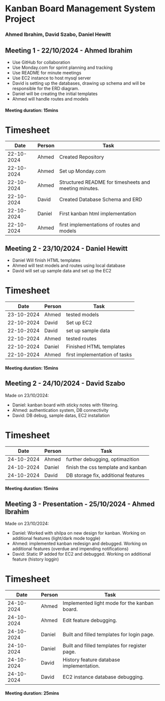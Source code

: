 # Kanban Board Management System Project
### Ahmed Ibrahim, David Szabo, Daniel Hewitt




## Meeting 1 - 22/10/2024 - Ahmed Ibrahim

* Use GitHub for collaboration
* Use Monday.com for sprint planning and tracking
* Use README for minute meetings
* Use EC2 instance to host mysql server
* David is setting up the databases, drawing up schema and will be responsible for the ERD diagram.
* Daniel will be creating the initial templates
* Ahmed will handle routes and models

#### Meeting duration: 15mins

# Timesheet

| Date       | Person        | Task                                   |
|------------|---------------|----------------------------------------|
| 22-10-2024 | Ahmed         |  Created Repository                    |
| 22-10-2024 | Ahmed         |  Set up Monday.com                    |
| 22-10-2024 | Ahmed         |  Structured README for timesheets and meeting minutes.                    |
| 22-10-2024 | David         |  Created Database Schema and ERD                    |
| 22-10-2024 | Daniel        |  First kanban html implementation                    |
| 22-10-2024 | Ahmed         |  first implementations of routes and models                    |



## Meeting 2 - 23/10/2024 - Daniel Hewitt

* Daniel Will finish HTML templates
* Ahmed will test models and routes using local database
* David will set up sample data and set up the EC2

# Timesheet 

| Date       | Person        | Task                                   |
|------------|---------------|----------------------------------------|
| 23-10-2024 | Ahmed         |  tested models                         |
| 22-10-2024 | David         |  Set up EC2                            |
| 22-10-2024 | David         |  set up sample data                    |
| 22-10-2024 | Ahmed         |  tested routes                         |
| 22-10-2024 | Daniel        |  Finished HTML templates               |
| 22-10-2024 | Ahmed         |  first implementation of tasks         |

#### Meeting duration: 15mins

## Meeting 2 - 24/10/2024 - David Szabo

Made on 23/10/2024:
* Daniel: kanban board with sticky notes with filtering.
* Ahmed: authentication system, DB connectivity
* David: DB debug, sample datas, EC2 installation

# Timesheet 

| Date       | Person        | Task                                   |
|------------|---------------|----------------------------------------|
| 24-10-2024 | Ahmed         |  further debugging, optimazition       |
| 24-10-2024 | Daniel        |  finish the css template and kanban    |
| 24-10-2024 | David         |  DB storage fix, additional features   |


#### Meeting duration: 15mins

## Meeting 3 - Presentation - 25/10/2024 - Ahmed Ibrahim

Made on 23/10/2024:
* Daniel: Worked with shilpa on new design for kanban. Working on additional features (light/dark mode toggle)
* Ahmed: implemented kanban redesign and debugged. Working on additional features (overdue and impending notifications)
* David: Static IP added for EC2 and debugged. Working on additional feature (history loggin)
  

# Timesheet 

| Date       | Person        | Task                                   |
|------------|---------------|----------------------------------------|
| 24-10-2024 | Ahmed         |  Implemented light mode for the kanban board.      |
| 24-10-2024 | Ahmed         |  Edit feature debugging.      |
| 24-10-2024 | Daniel        |  Built and filled templates for login page. |
| 24-10-2024 | Daniel        |  Built and filled templates for register page. |
| 24-10-2024 | David         |  History feature database implementation.   |
| 24-10-2024 | David         |  EC2 instance database debugging.   |


#### Meeting duration: 25mins
